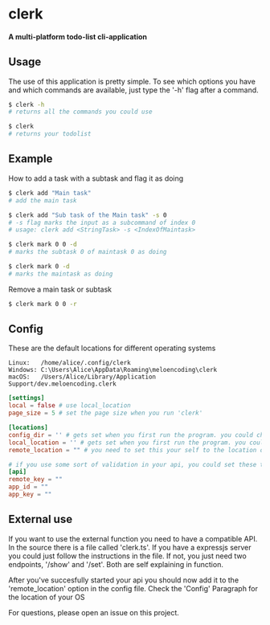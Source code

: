# clerk
#### A multi-platform todo-list cli-application

## Usage
The use of this application is pretty simple. To see which options you have and which commands are available, just type the '-h' flag after a command.

```bash
$ clerk -h
# returns all the commands you could use

$ clerk
# returns your todolist 

```
## Example 
How to add a task with a subtask and flag it as doing 
```bash
$ clerk add "Main task"
# add the main task

$ clerk add "Sub task of the Main task" -s 0
# -s flag marks the input as a subcommand of index 0
# usage: clerk add <StringTask> -s <IndexOfMaintask>

$ clerk mark 0 0 -d
# marks the subtask 0 of maintask 0 as doing

$ clerk mark 0 -d
# marks the maintask as doing
```
Remove a main task or subtask
```bash
$ clerk mark 0 0 -r
```

## Config
These are the default locations for different operating systems
```
Linux:   /home/alice/.config/clerk
Windows: C:\Users\Alice\AppData\Roaming\meloencoding\clerk
macOS:   /Users/Alice/Library/Application Support/dev.meloencoding.clerk
```

```toml
[settings]
local = false # use local_location
page_size = 5 # set the page size when you run 'clerk'

[locations]
config_dir = '' # gets set when you first run the program. you could change it to a custom location if you want
local_location = '' # gets set when you first run the program. you could change it to a custom location if you want
remote_location = "" # you need to set this your self to the location of your compatible api

# if you use some sort of validation in your api, you could set these to check validation in your api
[api]
remote_key = "" 
app_id = ""
app_key = ""
```

## External use
If you want to use the external function you need to have a compatible API. In the source there is a file called 'clerk.ts'. If you 
have a expressjs server you could just follow the instructions in the file. If not, you just need two endpoints, '/show' and 
'/set'. Both are self explaining in function. 

After you've succesfully started your api you should now add it to the 'remote_location' option in the config file. Check the 'Config' 
Paragraph for the location of your OS

For questions, please open an issue on this project.
